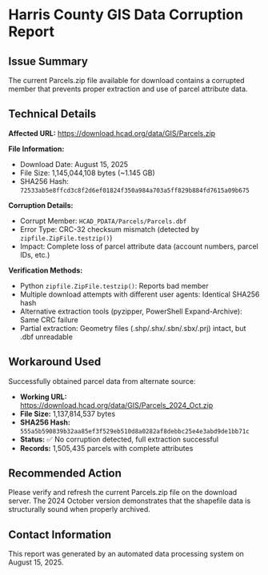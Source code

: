 # Harris County GIS Data Corruption Report

## Issue Summary
The current Parcels.zip file available for download contains a corrupted member that prevents proper extraction and use of parcel attribute data.

## Technical Details

**Affected URL:** https://download.hcad.org/data/GIS/Parcels.zip

**File Information:**
- Download Date: August 15, 2025
- File Size: 1,145,044,108 bytes (~1.145 GB)
- SHA256 Hash: `72533ab5e8ffcd3c8f2d6ef01824f350a984a703a5ff829b884fd7615a09b675`

**Corruption Details:**
- Corrupt Member: `HCAD_PDATA/Parcels/Parcels.dbf`
- Error Type: CRC-32 checksum mismatch (detected by `zipfile.ZipFile.testzip()`)
- Impact: Complete loss of parcel attribute data (account numbers, parcel IDs, etc.)

**Verification Methods:**
- Python `zipfile.ZipFile.testzip()`: Reports bad member
- Multiple download attempts with different user agents: Identical SHA256 hash
- Alternative extraction tools (pyzipper, PowerShell Expand-Archive): Same CRC failure
- Partial extraction: Geometry files (.shp/.shx/.sbn/.sbx/.prj) intact, but .dbf unreadable

## Workaround Used
Successfully obtained parcel data from alternate source:
- **Working URL:** https://download.hcad.org/data/GIS/Parcels_2024_Oct.zip  
- **File Size:** 1,137,814,537 bytes
- **SHA256 Hash:** `555a5b590839b32aa85ef3f529eb510d8a0282af8debbc25e4e3abd9de1bb71c`
- **Status:** ✅ No corruption detected, full extraction successful
- **Records:** 1,505,435 parcels with complete attributes

## Recommended Action
Please verify and refresh the current Parcels.zip file on the download server. The 2024 October version demonstrates that the shapefile data is structurally sound when properly archived.

## Contact Information
This report was generated by an automated data processing system on August 15, 2025.

